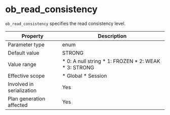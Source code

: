 ob_read_consistency 
========================================

`ob_read_consistency` specifies the read consistency level. 


|       **Property**        |                                                                                                  **Description**                                                                                                   |
|---------------------------|--------------------------------------------------------------------------------------------------------------------------------------------------------------------------------------------------------------------|
| Parameter type            | enum                                                                                                                                                                                                               |
| Default value             | STRONG                                                                                                                                                                                                             |
| Value range               | * 0: A null string   * 1: FROZEN   * 2: WEAK   * 3: STRONG    |
| Effective scope           | * Global   * Session                                                                                                            |
| Involved in serialization | Yes                                                                                                                                                                                                                |
| Plan generation affected  | Yes                                                                                                                                                                                                                |



